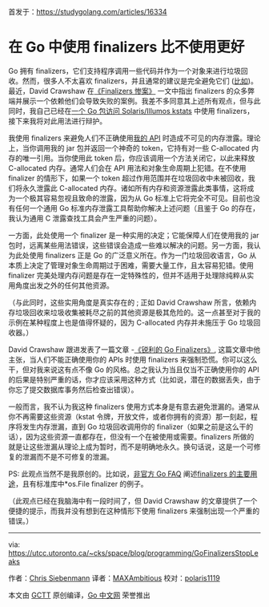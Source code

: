 首发于：https://studygolang.com/articles/16334

# 在 Go 中使用 finalizers 比不使用更好

Go 拥有 finalizers，它们支持程序调用一些代码并作为一个对象来进行垃圾回收。然而，很多人不太喜欢 finalizers，并且通常的建议是完全避免它们 ([比如](https://twitter.com/davecheney/status/790343722865090560))。最近，David Crawshaw 在[《Finalizers 惨案》](https://crawshaw.io/blog/tragedy-of-finalizers) 一文中指出 finalizers 的众多弊端并展示一个依赖他们会导致失败的案例。我差不多同意其上述所有观点，但与此同时，我自己已经在[一个 Go 包访问 Solaris/Illumos kstats](https://github.com/siebenmann/go-kstat) 中使用 finalizers，接下来我将对此用法进行辩护。

我使用 finalizers 来避免人们不正确使用[我的 API](https://github.com/siebenmann/go-kstat/blob/master/kstat-godoc.txt) 时造成不可见的内存泄露。理论上，当你调用我的 jar 包并返回一个神奇的 token，它持有对一些 C-allocated 内存的唯一引用。当你使用此 token 后，你应该调用一个方法关闭它，以此来释放 C-allocated 内存。通常人们会在 API 用法和对象生命周期上犯错。在不使用 finalizer 的情形下，如果一个 token 超过作用范围并在垃圾回收中未被回收，我们将永久泄露此 C-allocated 内存。诸如所有内存和资源泄露此类事情，这将成为一个极其容易忽视且致命的泄露，因为从 Go 标准上它将完全不可见。目前也没有任何一个通用 Go 标准内存泄露工具帮助你解决上述问题（且鉴于 Go 的存在，我认为通用 C 泄露查找工具会产生严重的问题）。

一方面，此处使用一个 finalizer 是一种实用的决定；它能保障人们在使用我的 jar 包时，远离某些用法错误，这些错误会造成一些难以解决的问题。另一方面，我认为此处使用 finalizers 正是 Go 的广泛意义所在。作为一门垃圾回收语言，Go 从本质上决定了管理对象生命周期过于困难，需要大量工作，且太容易犯错。使用 finalizer 完美处理内存问题是存在一定特殊性的，但并不适用于处理除纯粹从实用角度出发之外的任何其他资源。

（与此同时，这些实用角度是真实存在的 ; 正如 David Crawshaw 所言，依赖内存垃圾回收来垃圾收集被耗尽之前的其他资源是极其危险的。这一点甚至对于我的示例在某种程度上也是值得怀疑的，因为 C-allocated 内存并未施压于 Go 垃圾回收器。）

David Crawshaw 跟进发表了一篇文章 -[《锐利的 Go Finalizers》](https://crawshaw.io/blog/sharp-edged-finalizers), 这篇文章中他主张，当人们不能正确使用你的 APIs 时使用 finalizers 来强制恐慌。你可以这么干，但对我来说这有点不像 Go 的风格。总之我认为当且仅当不正确使用你的 API 的后果是特别严重的话，你才应该采用这种方式（比如说，潜在的数据丢失，由于你忘了提交数据库事务然后检查出错误）。

一般而言，我不认为我这种 finalizers 使用方式本身是有意去避免泄漏的。通常从你不再需要这些资源（kstat 令牌，开放文件，或者你拥有的资源）那一刻起，程序将发生内存泄漏，直到 Go 垃圾回收调用你的 finalizer（如果之前是这么干的话），因为这些资源一直都存在，但没有一个在被使用或需要。finalizers 所做的就是让这些泄漏从理论上成为暂时，而不是明确地永久。换句话说，这是一个可修复的泄漏而不是不可修复的泄漏。

PS: 此观点当然不是我原创的。比如说，[非官方 Go FAQ](https://go101.org/article/unofficial-faq.html) 阐述[finalizers 的主要用途](https://go101.org/article/unofficial-faq.html#finalizers)，且有标准库中*os.File finalizer 的例子。

（此观点已经在我脑海中有一段时间了，但 David Crawshaw 的文章提供了一个便捷的提示，而我并没有想到在这种情形下使用 finalizers 来强制出现一个严重的错误。）

---

via: https://utcc.utoronto.ca/~cks/space/blog/programming/GoFinalizersStopLeaks

作者：[Chris Siebenmann](https://utcc.utoronto.ca/~cks/)
译者：[MAXAmbitious](https://github.com/MAXAmbitious)
校对：[polaris1119](https://github.com/polaris1119)

本文由 [GCTT](https://github.com/studygolang/GCTT) 原创编译，[Go 中文网](https://studygolang.com/) 荣誉推出
